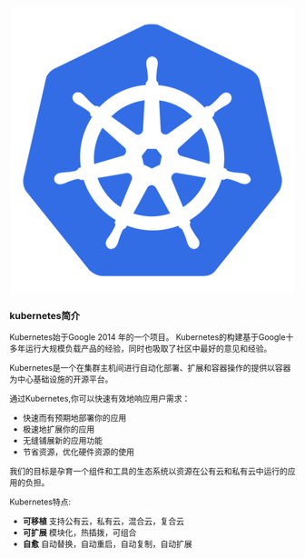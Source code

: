 ![](/assets/import2.png)

### kubernetes简介

Kubernetes始于Google 2014 年的一个项目。 Kubernetes的构建基于Google十多年运行大规模负载产品的经验，同时也吸取了社区中最好的意见和经验。

Kubernetes是一个在集群主机间进行自动化部署、扩展和容器操作的提供以容器为中心基础设施的开源平台。

通过Kubernetes,你可以快速有效地响应用户需求：

* 快速而有预期地部署你的应用
* 极速地扩展你的应用
* 无缝铺展新的应用功能
* 节省资源，优化硬件资源的使用

我们的目标是孕育一个组件和工具的生态系统以资源在公有云和私有云中运行的应用的负担。

Kubernetes特点:

* **可移植**
    支持公有云，私有云，混合云，复合云
* **可扩展**
    模块化，热插拨，可组合
* **自愈**
    自动替换，自动重启，自动复制，自动扩展



